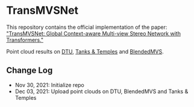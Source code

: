 # TransMVSNet
This repository contains the official implementation of the paper: 
["TransMVSNet: Global Context-aware Multi-view Stereo Network with Transformers."](https://arxiv.org/abs/2111.14600)

Point cloud results on [DTU](https://github.com/MegviiRobot/TransMVSNet/releases/tag/DTU_ply), [Tanks & Temples](https://github.com/MegviiRobot/TransMVSNet/releases/tag/T%26T_ply) and [BlendedMVS](https://github.com/MegviiRobot/TransMVSNet/releases/tag/BLD_ply).

## Change Log
- Nov 30, 2021: Initialize repo
- Dec 03, 2021: Upload point clouds on DTU, BlendedMVS and Tanks & Temples
